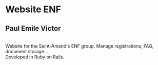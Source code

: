 # Website ENF
## Paul Emile Victor
<br>
Website for the Saint-Amand's ENF group.
Manage registrations, FAQ, document storage...
<br>
Developed in Ruby on Rails.
